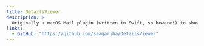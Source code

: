 ```yaml
---
title: DetailsViewer
description: >
  Originally a macOS Mail plugin (written in Swift, so beware!) to show extra details, but is now approaching a state where it's a dumping ground of random things I wish Mail did. Currently auto-expands the "Details" button in messages (hence the name), and adds tooltips to messages in the list view.
links:
  - GitHub: "https://github.com/saagarjha/DetailsViewer"
---
```

